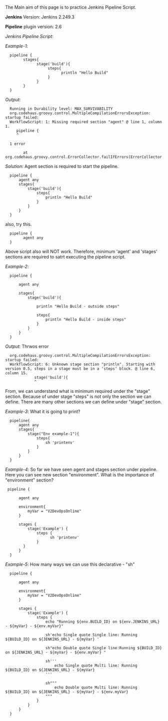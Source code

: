 The Main aim of this page is to practice Jenkins Pipeline Script.

**Jenkins** Version: Jenkins 2.249.3

**Pipeline** plugin version: 2.6

*Jenkins Pipeline Script*:

*Example-1*:

      pipeline {
            stages{
                  stage('build'){
                       steps{
                             println "Hello Build"
                       } 
                  }
            }
      }

*Output*:

      Running in Durability level: MAX_SURVIVABILITY
      org.codehaus.groovy.control.MultipleCompilationErrorsException: startup failed:
      WorkflowScript: 1: Missing required section "agent" @ line 1, column 1.
         pipeline {
         ^

      1 error

            at org.codehaus.groovy.control.ErrorCollector.failIfErrors(ErrorCollector.java:310)

*Solution*: Agent section is required to start the pipeline.

      pipeline {
          agent any
          stages{
              stage('build'){
                  steps{
                      println "Hello Build"
                  } 
              }
          }
      }
      
also, try this. 

      pipeline {
            agent any
      }
      
Above script also will NOT work. Therefore, minimum 'agent' and 'stages' sections are required to satrt executing the pipeline script.


*Example-2*:

      pipeline {

          agent any

          stages{
              stage('build'){

                  println "Hello Build - outside steps"

                  steps{
                      println "Hello Build - inside steps"
                  }
              }
          }
      }

*Output*: Thrwos error

      org.codehaus.groovy.control.MultipleCompilationErrorsException: startup failed:
      WorkflowScript: 6: Unknown stage section "println". Starting with version 0.5, steps in a stage must be in a ‘steps’ block. @ line 6, column 15.
                 stage('build'){
                 ^
                 
From, we can understand what is minimum required under the "stage" section. Because of under stage "steps" is not only the section we can define. There are many other sections we can define under "stage" section.

*Example-3*: What it is going to print?

      pipeline{
          agent any
          stages{
              stage("Env example-1"){
                  steps{
                      sh 'printenv'
                  }
              }
          }
      }
      
*Example-4*: So far we have seen agent and stages section under pipeline. Here you can see new section "environment". What is the importance of "environment" section?

     pipeline {
      
          agent any
          
          environment{
              myVar = "V2DevOpsOnline"
          }
          
          stages {
              stage('Example') {
                  steps {
                        sh 'printenv'
                  }
            }
          }
      }

*Example-5*: How many ways we can use this declarative - "sh"


      pipeline {
      
          agent any
          
          environment{
              myVar = "V2DevOpsOnline"
          }
          
          stages {
              stage('Example') {
                  steps {
                      echo "Running ${env.BUILD_ID} on ${env.JENKINS_URL} - ${myVar} - ${env.myVar}"

                      sh'echo Single quote Single line: Running ${BUILD_ID} on ${JENKINS_URL} - ${myVar} '

                      sh"echo Double quote Single line:Running ${BUILD_ID} on ${JENKINS_URL} - ${myVar} - ${env.myVar} "

                      sh'''
                          echo Single quote Multi line: Running ${BUILD_ID} on ${JENKINS_URL} - ${myVar}
                      '''

                      sh"""
                          echo Double quote Multi line: Running ${BUILD_ID} on ${JENKINS_URL} - ${myVar} - ${env.myVar} 
                      """
                  }
              }
          }
      }


